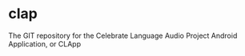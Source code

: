 clap
====

The GIT repository for the Celebrate Language Audio Project Android Application, or CLApp
